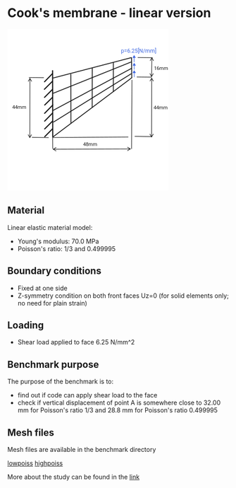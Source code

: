 # Cook's membrane - linear version
![image](./sketch.png)

## Material
Linear elastic material model:
- Young's modulus: 70.0 MPa
- Poisson's ratio: 1/3 and 0.499995
## Boundary conditions
- Fixed at one side
- Z-symmetry condition on both front faces Uz=0 (for solid elements only; no need for plain strain)
## Loading
- Shear load applied to face 6.25 N/mm^2
## Benchmark purpose
The purpose of the benchmark is to:
- find out if code can apply shear load to the face
- check if vertical displacement of point A is somewhere close to 32.00 mm for Poisson's ratio 1/3 and 28.8 mm for Poisson's ratio 0.499995
## Mesh files
Mesh files are available in the benchmark directory

[lowpoiss](./lowpoiss.png)
[highpoiss](./highpoiss.png)


More about the study can be found in the [link](http://www.simplassoftware.com/benchmarks.html#fig:Basic-verification-tests)

